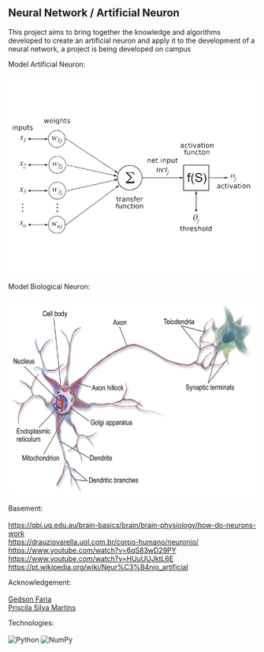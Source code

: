 ## Neural Network / Artificial Neuron

This project aims to bring together the knowledge and algorithms developed to create an artificial neuron and apply it to the development of a neural network, a project is being developed on campus

Model Artificial Neuron: <br><br>
![artificial-neuron](images/artificial-neuron.png)

Model Biological Neuron: <br><br>
![artificial-neuron](images/neuron.png)

Basement: <br><br>
https://qbi.uq.edu.au/brain-basics/brain/brain-physiology/how-do-neurons-work <br>
https://drauziovarella.uol.com.br/corpo-humano/neuronio/ <br>
https://www.youtube.com/watch?v=6qS83wD29PY<br>
https://www.youtube.com/watch?v=HUuUUJktL6E<br>
https://pt.wikipedia.org/wiki/Neur%C3%B4nio_artificial

Acknowledgement: <br><br>
[Gedson Faria](https://www.linkedin.com/in/gedson-faria-078901126/) <br>
[Priscila Silva Martins](https://www.linkedin.com/in/prismart/)

Technologies: <br><br>
![Python](https://img.shields.io/badge/python-3670A0?style=for-the-badge&logo=python&logoColor=ffdd54)
![NumPy](https://img.shields.io/badge/numpy-%23013243.svg?style=for-the-badge&logo=numpy&logoColor=white)
